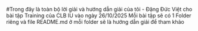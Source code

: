 #Trong đây là toàn bộ lời giải và hướng dẫn giải của tôi - Đặng Đức Việt cho bài tập Training của CLB IU vào ngày 26/10/2025
Mỗi bài tập sẽ có 1 Folder riêng và file README.md ở mỗi folder sẽ là hướng dẫn giải để tham khảo
